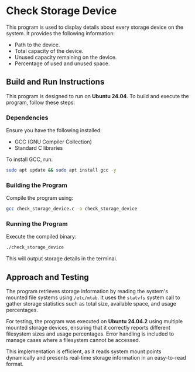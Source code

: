# Check Storage Device

This program is used to display details about every storage device on the system. It provides the following information:

- Path to the device.
- Total capacity of the device.
- Unused capacity remaining on the device.
- Percentage of used and unused space.

## Build and Run Instructions

This program is designed to run on **Ubuntu 24.04**. To build and execute the program, follow these steps:

### **Dependencies**

Ensure you have the following installed:

- GCC (GNU Compiler Collection)
- Standard C libraries

To install GCC, run:

```sh
sudo apt update && sudo apt install gcc -y
```

### **Building the Program**

Compile the program using:

```sh
gcc check_storage_device.c -o check_storage_device
```

### **Running the Program**

Execute the compiled binary:

```sh
./check_storage_device
```

This will output storage details in the terminal.

## **Approach and Testing**

The program retrieves storage information by reading the system's mounted file systems using `/etc/mtab`. It uses the `statvfs` system call to gather storage statistics such as total size, available space, and usage percentages.

For testing, the program was executed on **Ubuntu 24.04.2** using multiple mounted storage devices, ensuring that it correctly reports different filesystem sizes and usage percentages. Error handling is included to manage cases where a filesystem cannot be accessed.

This implementation is efficient, as it reads system mount points dynamically and presents real-time storage information in an easy-to-read format.

